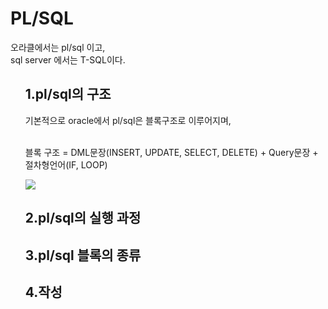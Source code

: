 <h1>PL/SQL</h1>
  오라클에서는 pl/sql 이고,<br>
  sql server 에서는 T-SQL이다.
  
<ol> 
<h2>1.pl/sql의 구조</h2>
  기본적으로 oracle에서 pl/sql은 블록구조로 이루어지며, <br><br>
  
   블록 구조  = DML문장(INSERT, UPDATE, SELECT, DELETE) + Query문장 + 절차형언어(IF, LOOP)
   <br>
   
   ![](http://wiki.gurubee.net/download/attachments/26744176/SQL_231.jpg)
   
<h2>2.pl/sql의 실행 과정</h2>

<h2>3.pl/sql 블록의 종류</h2>

<h2>4.작성</h2>
